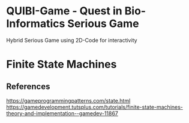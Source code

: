
# QUIBI-Game - Quest in Bio-Informatics Serious Game

Hybrid Serious Game using 2D-Code for interactivity


# Finite State Machines

## References

https://gameprogrammingpatterns.com/state.html
https://gamedevelopment.tutsplus.com/tutorials/finite-state-machines-theory-and-implementation--gamedev-11867




